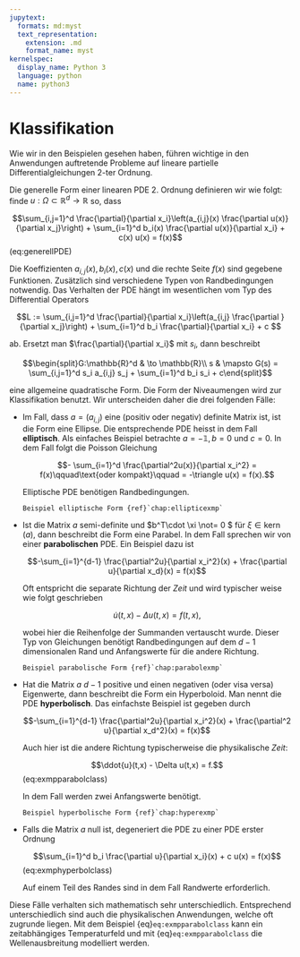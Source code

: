 ```yaml
---
jupytext:
  formats: md:myst
  text_representation:
    extension: .md
    format_name: myst
kernelspec:
  display_name: Python 3
  language: python
  name: python3
---
```


# Klassifikation 

Wie wir in den Beispielen gesehen haben, führen wichtige in den Anwendungen auftretende Probleme auf lineare partielle Differentialgleichungen 2-ter Ordnung. 

Die generelle Form einer linearen PDE 2. Ordnung definieren wir wie folgt: finde $u: \Omega \subset \mathbb{R}^d \to \mathbb{R}$ so, dass

$$\sum_{i,j=1}^d \frac{\partial}{\partial x_i}\left(a_{i,j}(x) \frac{\partial u(x)}{\partial x_j}\right) + \sum_{i=1}^d b_i(x) \frac{\partial u(x)}{\partial x_i} + c(x) u(x) = f(x)$$ (eq:generellPDE)

Die Koeffizienten $a_{i,j}(x), b_i(x), c(x)$ und die rechte Seite $f(x)$ sind gegebene Funktionen. Zusätzlich sind verschiedene Typen von Randbedingungen notwendig. Das Verhalten der PDE hängt im wesentlichen vom Typ des Differential Operators

$$L := \sum_{i,j=1}^d \frac{\partial}{\partial x_i}\left(a_{i,j} \frac{\partial }{\partial x_j}\right) + \sum_{i=1}^d b_i \frac{\partial}{\partial x_i} + c $$

ab. Ersetzt man $\frac{\partial}{\partial x_i}$ mit $s_i$, dann beschreibt

$$\begin{split}G:\mathbb{R}^d & \to \mathbb{R}\\
s & \mapsto G(s) = \sum_{i,j=1}^d s_i a_{i,j} s_j + \sum_{i=1}^d b_i s_i + c\end{split}$$

eine allgemeine quadratische Form. Die Form der Niveaumengen wird zur Klassifikation benutzt. Wir unterscheiden daher die drei folgenden Fälle:

* Im Fall, dass $a = (a_{i,j})$ eine (positiv oder negativ) definite Matrix ist, ist die Form eine Ellipse. Die entsprechende PDE heisst in dem Fall **elliptisch**. Als einfaches Beispiel betrachte $a = -\mathbb{1}, b=0$ und $c=0$. In dem Fall folgt die Poisson Gleichung

  $$- \sum_{i=1}^d \frac{\partial^2u(x)}{\partial x_i^2} = f(x)\qquad\text{oder kompakt}\qquad = -\triangle u(x) = f(x).$$

  Elliptische PDE benötigen Randbedingungen.

  ```{seealso}
  Beispiel elliptische Form {ref}`chap:ellipticexmp`
  ```

* Ist die Matrix $a$ semi-definite und $b^T\cdot \xi \not= 0 $ für $\xi\in \mathop{kern}(a)$, dann beschreibt die Form eine Parabel. In dem Fall sprechen wir von einer **parabolischen** PDE. Ein Beispiel dazu ist

  $$-\sum_{i=1}^{d-1} \frac{\partial^2u}{\partial x_i^2}(x) + \frac{\partial u}{\partial x_d}(x) = f(x)$$

  Oft entspricht die separate Richtung der *Zeit* und wird typischer weise wie folgt geschrieben
  
  $$\dot{u}(t,x) - \Delta u(t,x) = f(t,x),$$

  wobei hier die Reihenfolge der Summanden vertauscht wurde.
  Dieser Typ von Gleichungen benötigt Randbedingungen auf dem $d-1$ dimensionalen Rand und Anfangswerte für die andere Richtung.

  ```{seealso}
  Beispiel parabolische Form {ref}`chap:parabolexmp`
  ```

* Hat die Matrix $a$ $d-1$ positive und einen negativen (oder visa versa) Eigenwerte, dann beschreibt die Form ein Hyperboloid. Man nennt die PDE **hyperbolisch**. Das einfachste Beispiel ist gegeben durch

  $$-\sum_{i=1}^{d-1} \frac{\partial^2u}{\partial x_i^2}(x) + \frac{\partial^2 u}{\partial x_d^2}(x) = f(x)$$

  Auch hier ist die andere Richtung typischerweise die physikalische *Zeit*:

  $$\ddot{u}(t,x) - \Delta u(t,x) = f.$$ (eq:exmpparabolclass)

  In dem Fall werden zwei Anfangswerte benötigt.

  ```{seealso}
  Beispiel hyperbolische Form {ref}`chap:hyperexmp`
  ```

* Falls die Matrix $a$ null ist, degeneriert die PDE zu einer PDE erster Ordnung

  $$\sum_{i=1}^d b_i \frac{\partial u}{\partial x_i}(x) + c u(x) = f(x)$$ (eq:exmphyperbolclass)
  
  Auf einem Teil des Randes sind in dem Fall Randwerte erforderlich.

Diese Fälle verhalten sich mathematisch sehr unterschiedlich. Entsprechend unterschiedlich sind auch die physikalischen Anwendungen, welche oft zugrunde liegen. Mit dem Beispiel {eq}`eq:exmpparabolclass` kann ein zeitabhängiges Temperaturfeld und mit {eq}`eq:exmpparabolclass` die Wellenausbreitung modelliert werden.

